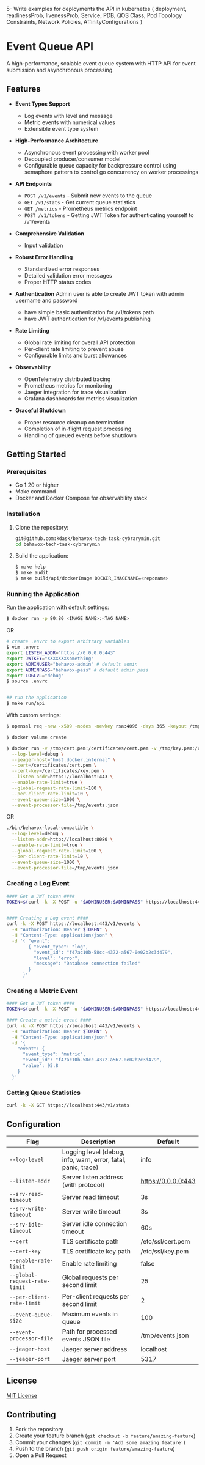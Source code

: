 5- Write examples for deployments the API in kubernetes ( deployment, readinessProb, livenessProb, Service, PDB, QOS Class, Pod Topology Constraints, Network Policies, AffinityConfigurations )
# Event Queue API

A high-performance, scalable event queue system with HTTP API for event submission and asynchronous processing.

## Features

- **Event Types Support**
  - Log events with level and message
  - Metric events with numerical values
  - Extensible event type system

- **High-Performance Architecture**
  - Asynchronous event processing with worker pool
  - Decoupled producer/consumer model
  - Configurable queue capacity for backpressure control using semaphore pattern to control go concurrency on worker processings

- **API Endpoints**
  - `POST /v1/events` - Submit new events to the queue
  - `GET /v1/stats` - Get current queue statistics
  - `GET /metrics` - Prometheus metrics endpoint
  - `POST /v1/tokens` - Getting JWT Token for authenticating yourself to /v1/events 

- **Comprehensive Validation**
  - Input validation

- **Robust Error Handling**
  - Standardized error responses
  - Detailed validation error messages
  - Proper HTTP status codes
- **Authentication**
  Admin user is able to create JWT token with admin username and password
  - have simple basic authenication for /v1/tokens path
  - have JWT authentication for /v1/events publishing

- **Rate Limiting**
  - Global rate limiting for overall API protection
  - Per-client rate limiting to prevent abuse
  - Configurable limits and burst allowances

- **Observability**
  - OpenTelemetry distributed tracing
  - Prometheus metrics for monitoring
  - Jaeger integration for trace visualization
  - Grafana dashboards for metrics visualization

- **Graceful Shutdown**
  - Proper resource cleanup on termination
  - Completion of in-flight request processing
  - Handling of queued events before shutdown

## Getting Started

### Prerequisites

- Go 1.20 or higher
- Make command
- Docker and Docker Compose for observability stack

### Installation

1. Clone the repository:
   ```bash
   git@github.com:kdask/behavox-tech-task-cybrarymin.git
   cd behavox-tech-task-cybrarymin
   ```

2. Build the application:
   
   ```bash
   $ make help
   $ make audit
   $ make build/api/dockerImage DOCKER_IMAGENAME=<reponame>
   ```

### Running the Application

Run the application with default settings:
```bash
$ docker run -p 80:80 <IMAGE_NAME>:<TAG_NAME>

```
OR

```bash
# create .envrc to export arbitrary variables
$ vim .envrc
export LISTEN_ADDR="https://0.0.0.0:443"
export JWTKEY="XXXXXXXsomething"
export ADMINUSER="behavox-admin" # default admin
export ADMINPASS="behavox-pass" # default admin pass
export LOGLVL="debug"
$ source .envrc


## run the application
$ make run/api
```

With custom settings:

```bash
$ openssl req -new -x509 -nodes -newkey rsa:4096 -days 365 -keyout /tmp/key.pem -out /tmp/cert.pem -subj "/C=<Country Name>/ST=<State>/L=<Locality Name>/O=<Organization Name>/CN=<Common Name>" 

$ docker volume create 

$ docker run -v /tmp/cert.pem:/certificates/cert.pem -v /tmp/key.pem:/certificates/key.pem -v processed-events.json:/tmp/events.json -p 443:443 <IMAGE_NAME>:<TAG_NAME> \
  --log-level=debug \
  --jeager-host="host.docker.internal" \
  --cert=/certificates/cert.pem \
  --cert-key=/certificates/key.pem \
  --listen-addr=https://localhost:443 \
  --enable-rate-limit=true \
  --global-request-rate-limit=100 \
  --per-client-rate-limit=10 \
  --event-queue-size=1000 \
  --event-processor-file=/tmp/events.json

```
OR
```bash
./bin/behavox-local-compatible \
  --log-level=debug \
  --listen-addr=http://localhost:8080 \
  --enable-rate-limit=true \
  --global-request-rate-limit=100 \
  --per-client-rate-limit=10 \
  --event-queue-size=1000 \
  --event-processor-file=/tmp/events.json
```

### Creating a Log Event

```bash
#### Get a JWT token ####
TOKEN=$(curl -k -X POST -u "$ADMINUSER:$ADMINPASS" https://localhost:443/v1/tokens | jq .result.token | tr -d '"')


#### Creating a Log event ####
curl -k -X POST https://localhost:443/v1/events \
  -H "Authorization: Bearer $TOKEN" \
  -H "Content-Type: application/json" \
  -d '{ "event": 
        { "event_type": "log",
          "event_id": "f47ac10b-58cc-4372-a567-0e02b2c3d479",
          "level": "error",
          "message": "Database connection failed"
        }
      }'
```

### Creating a Metric Event

```bash
#### Get a JWT token ####
TOKEN=$(curl -k -X POST -u "$ADMINUSER:$ADMINPASS" https://localhost:443/v1/tokens | jq .result.token | tr -d '"')

#### Create a metric event ####
curl -k -X POST https://localhost:443/v1/events \
  -H "Authorization: Bearer $TOKEN" \
  -H "Content-Type: application/json" \
  -d '{
    "event": {
      "event_type": "metric",
      "event_id": "f47ac10b-58cc-4372-a567-0e02b2c3d479",
      "value": 95.8
    }
  }'
```

### Getting Queue Statistics

```bash
curl -k -X GET https://localhost:443/v1/stats
```

## Configuration

| Flag | Description | Default |
|------|-------------|---------|
| `--log-level` | Logging level (debug, info, warn, error, fatal, panic, trace) | info |
| `--listen-addr` | Server listen address (with protocol) | https://0.0.0.0:443 |
| `--srv-read-timeout` | Server read timeout | 3s |
| `--srv-write-timeout` | Server write timeout | 3s |
| `--srv-idle-timeout` | Server idle connection timeout | 60s |
| `--cert` | TLS certificate path | /etc/ssl/cert.pem |
| `--cert-key` | TLS certificate key path | /etc/ssl/key.pem |
| `--enable-rate-limit` | Enable rate limiting | false |
| `--global-request-rate-limit` | Global requests per second limit | 25 |
| `--per-client-rate-limit` | Per-client requests per second limit | 2 |
| `--event-queue-size` | Maximum events in queue | 100 |
| `--event-processor-file` | Path for processed events JSON file | /tmp/events.json |
| `--jeager-host` | Jaeger server address | localhost |
| `--jeager-port` | Jaeger server port | 5317 |

## License

[MIT License](LICENSE)

## Contributing

1. Fork the repository
2. Create your feature branch (`git checkout -b feature/amazing-feature`)
3. Commit your changes (`git commit -m 'Add some amazing feature'`)
4. Push to the branch (`git push origin feature/amazing-feature`)
5. Open a Pull Request